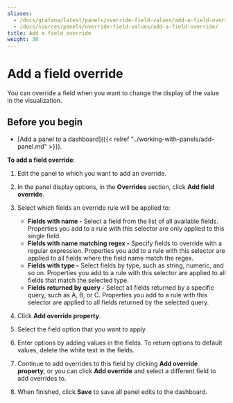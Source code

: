```yaml
---
aliases:
  - /docs/grafana/latest/panels/override-field-values/add-a-field-override/
  - /docs/sources/panels/override-field-values/add-a-field-override/
title: Add a field override
weight: 30
---
```


# Add a field override

You can override a field when you want to change the display of the value in the visualization.

## Before you begin

- [Add a panel to a dashboard]({{< relref "../working-with-panels/add-panel.md" >}}).

**To add a field override**:

1. Edit the panel to which you want to add an override.
1. In the panel display options, in the **Overrides** section, click **Add field override**.

1. Select which fields an override rule will be applied to:
   - **Fields with name -** Select a field from the list of all available fields. Properties you add to a rule with this selector are only applied to this single field.
   - **Fields with name matching regex -** Specify fields to override with a regular expression. Properties you add to a rule with this selector are applied to all fields where the field name match the regex.
   - **Fields with type -** Select fields by type, such as string, numeric, and so on. Properties you add to a rule with this selector are applied to all fields that match the selected type.
   - **Fields returned by query -** Select all fields returned by a specific query, such as A, B, or C. Properties you add to a rule with this selector are applied to all fields returned by the selected query.
1. Click **Add override property**.
1. Select the field option that you want to apply.
1. Enter options by adding values in the fields. To return options to default values, delete the white text in the fields.
1. Continue to add overrides to this field by clicking **Add override property**, or you can click **Add override** and select a different field to add overrides to.
1. When finished, click **Save** to save all panel edits to the dashboard.

